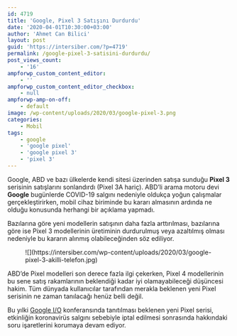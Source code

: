```yaml
---
id: 4719
title: 'Google, Pixel 3 Satışını Durdurdu'
date: '2020-04-01T10:30:00+03:00'
author: 'Ahmet Can Bilici'
layout: post
guid: 'https://intersiber.com/?p=4719'
permalink: /google-pixel-3-satisini-durdurdu/
post_views_count:
    - '16'
ampforwp_custom_content_editor:
    - ''
ampforwp_custom_content_editor_checkbox:
    - null
ampforwp-amp-on-off:
    - default
image: /wp-content/uploads/2020/03/google-pixel-3.png
categories:
    - Mobil
tags:
    - google
    - 'google pixel'
    - 'google pixel 3'
    - 'pixel 3'
---
```


Google, ABD ve bazı ülkelerde kendi sitesi üzerinden satışa sunduğu **Pixel 3** serisinin satışlarını sonlandırdı (Pixel 3A hariç). ABD’li arama motoru devi **Google** bugünlerde COVID-19 salgını nedeniyle oldukça yoğun çalışmalar gerçekleştirirken, mobil cihaz biriminde bu kararı almasının ardında ne olduğu konusunda herhangi bir açıklama yapmadı.

Bazılarına göre yeni modellerin satışının daha fazla arttırılması, bazılarına göre ise Pixel 3 modellerinin üretiminin durdurulmuş veya azaltılmış olması nedeniyle bu kararın alınmış olabileceğinden söz ediliyor.

<figure class="wp-block-image size-full">![](https://intersiber.com/wp-content/uploads/2020/03/google-pixel-3-akilli-telefon.jpg)</figure>ABD’de Pixel modelleri son derece fazla ilgi çekerken, Pixel 4 modellerinin bu sene satış rakamlarının beklendiği kadar iyi olamayabileceği düşüncesi hakim. Tüm dünyada kullanıcılar tarafından merakla beklenen yeni Pixel serisinin ne zaman tanılacağı henüz belli değil.

Bu yılki [Google I/O](https://intersiber.com/google-i-o-koronavirus-nedeniyle-iptal-edildi/) konferansında tanıtılması beklenen yeni Pixel serisi, etkinliğin koronavirüs salgını sebebiyle iptal edilmesi sonrasında hakkındaki soru işaretlerini korumaya devam ediyor.